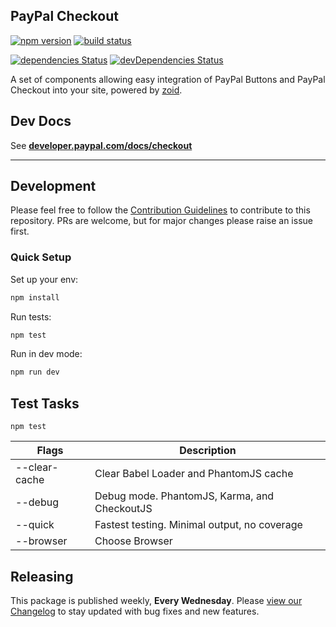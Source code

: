 PayPal Checkout
---------------

[![npm version](https://img.shields.io/npm/v/@paypal/checkout-components.svg?style=flat-square)](https://www.npmjs.com/package/@paypal/checkout-components) [![build status](https://img.shields.io/travis/paypal/paypal-checkout-components/master.svg?style=flat-square)](https://travis-ci.org/paypal/paypal-checkout-components)

[![dependencies Status](https://david-dm.org/paypal/paypal-checkout-components/status.svg)](https://david-dm.org/paypal/paypal-checkout-components) [![devDependencies Status](https://david-dm.org/paypal/paypal-checkout-components/dev-status.svg)](https://david-dm.org/paypal/paypal-checkout-components?type=dev)


A set of components allowing easy integration of PayPal Buttons and PayPal Checkout into your site, powered by
[zoid](https://github.com/krakenjs/zoid).

## Dev Docs

See [**developer.paypal.com/docs/checkout**](https://developer.paypal.com/docs/checkout/)

-----

## Development

Please feel free to follow the [Contribution Guidelines](./CONTRIBUTING.md) to contribute to this repository. PRs are welcome, but for major changes please raise an issue first.

### Quick Setup

Set up your env:

```bash
npm install
```

Run tests:

```bash
npm test
```

Run in dev mode:

```bash
npm run dev
```

## Test Tasks
```
npm test
```

| Flags  | Description |
| ------------- | ------------- |
| --clear-cache | Clear Babel Loader and PhantomJS cache |
| --debug | Debug mode.  PhantomJS, Karma, and CheckoutJS  |
| --quick | Fastest testing.  Minimal output, no coverage |
| --browser | Choose Browser |

## Releasing

This package is published weekly, **Every Wednesday**. Please [view our Changelog](CHANGELOG.md) to stay updated with bug fixes and new features.
